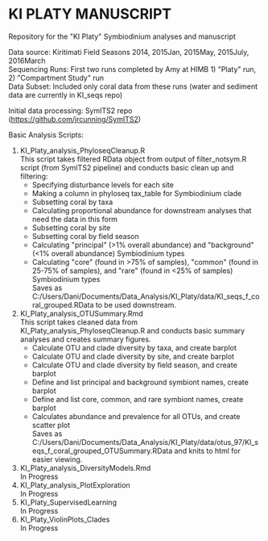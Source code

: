 # KI PLATY MANUSCRIPT  
Repository for the "KI Platy" Symbiodinium analyses and manuscript  
  
Data source: Kiritimati Field Seasons 2014, 2015Jan, 2015May, 2015July, 2016March  
Sequencing Runs: First two runs completed by Amy at HIMB 1) "Platy" run, 2) "Compartment Study" run  
Data Subset: Included only coral data from these runs (water and sediment data are currently in KI_seqs repo)  
  
Initial data processing: SymITS2 repo (https://github.com/jrcunning/SymITS2)  
  
Basic Analysis Scripts:  
 1) KI_Platy_analysis_PhyloseqCleanup.R  
    This script takes filtered RData object from output of filter_notsym.R script (from SymITS2 pipeline) and conducts basic clean up and filtering:  
       - Specifying disturbance levels for each site  
       - Making a column in phyloseq tax_table for Symbiodinium clade  
       - Subsetting coral by taxa  
       - Calculating proportional abundance for downstream analyses that need the data in this form  
       - Subsetting coral by site  
       - Subsetting coral by field season  
       - Calculating "principal" (>1% overall abundance) and "background" (<1% overall abundance) Symbiodinium types  
       - Calculating "core" (found in >75% of samples), "common" (found in 25-75% of samples), and "rare" (found in <25% of samples) Symbiodinium types  
    Saves as C:/Users/Dani/Documents/Data_Analysis/KI_Platy/data/KI_seqs_f_coral_grouped.RData to be used downstream.  
 2) KI_Platy_analysis_OTUSummary.Rmd  
    This script takes cleaned data from KI_Platy_analysis_PhyloseqCleanup.R and conducts basic summary analyses and creates summary figures.  
       - Calculate OTU and clade diversity by taxa, and create barplot  
       - Calculate OTU and clade diversity by site, and create barplot  
       - Calculate OTU and clade diversity by field season, and create barplot  
       - Define and list principal and background symbiont names, create barplot  
       - Define and list core, common, and rare symbiont names, create barplot  
       - Calculates abundance and prevalence for all OTUs, and create scatter plot  
    Saves as C:/Users/Dani/Documents/Data_Analysis/KI_Platy/data/otus_97/KI_seqs_f_coral_grouped_OTUSummary.RData and knits to html for easier viewing.
 3) KI_Platy_analysis_DiversityModels.Rmd  
    In Progress  
 4) KI_Platy_analysis_PlotExploration  
    In Progress  
 5) KI_Platy_SupervisedLearning  
    In Progress  
 6) KI_Platy_ViolinPlots_Clades  
    In Progress  

